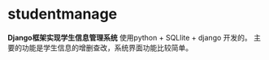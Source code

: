 # studentmanage
**Django框架实现学生信息管理系统**
使用python + SQLlite + django 开发的。
主要的功能是学生信息的增删查改，系统界面功能比较简单。
